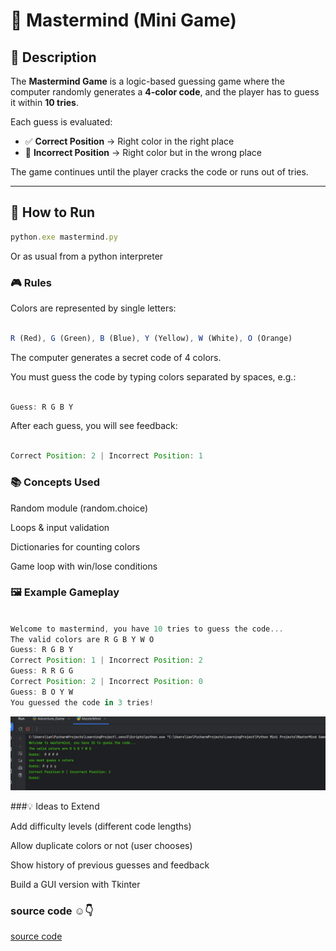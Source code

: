 # 🎯 Mastermind (Mini Game)

## 📌 Description
The **Mastermind Game** is a logic-based guessing game where the computer randomly generates a **4-color code**, and the player has to guess it within **10 tries**.  

Each guess is evaluated:
- ✅ **Correct Position** → Right color in the right place  
- 🎨 **Incorrect Position** → Right color but in the wrong place  

The game continues until the player cracks the code or runs out of tries.  

---

## 🚀 How to Run
```js
python.exe mastermind.py

```
Or as usual from a python interpreter



### 🎮 Rules

Colors are represented by single letters:
```js

R (Red), G (Green), B (Blue), Y (Yellow), W (White), O (Orange)
```


The computer generates a secret code of 4 colors.

You must guess the code by typing colors separated by spaces, e.g.:
```js

Guess: R G B Y
```


After each guess, you will see feedback:

```js

Correct Position: 2 | Incorrect Position: 1
```

### 📚 Concepts Used

Random module (random.choice)

Loops & input validation

Dictionaries for counting colors

Game loop with win/lose conditions

### 🖼️ Example Gameplay

```js

Welcome to mastermind, you have 10 tries to guess the code...
The valid colors are R G B Y W O
Guess: R G B Y
Correct Position: 1 | Incorrect Position: 2
Guess: R R G G
Correct Position: 2 | Incorrect Position: 0
Guess: B O Y W
You guessed the code in 3 tries!

```

<p align="center">

![image alt](https://github.com/kodjoballo/mastermind/blob/main/Mastermind.png?raw=true)

</p>


###💡 Ideas to Extend

Add difficulty levels (different code lengths)

Allow duplicate colors or not (user chooses)

Show history of previous guesses and feedback

Build a GUI version with Tkinter


### source code ☺️👇
[source code](https://github.com/kodjoballo/mastermind/blob/main/mastermind.py)
